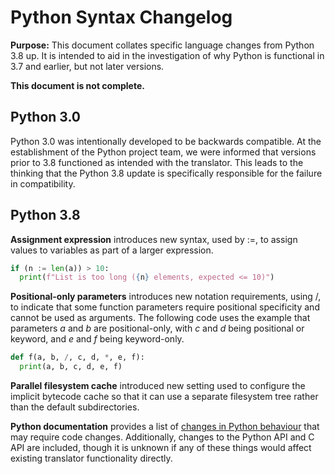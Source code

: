 # Python Syntax Changelog

**Purpose:** This document collates specific language changes from Python 3.8 up. It is intended to
aid in the investigation of why Python is functional in 3.7 and earlier, but not later versions.

**This document is not complete.**

## Python 3.0

Python 3.0 was intentionally developed to be backwards compatible. At the establishment of the
Python project team, we were informed that versions prior to 3.8 functioned as intended with the
translator. This leads to the thinking that the Python 3.8 update is specifically responsible for
the failure in compatibility.

## Python 3.8

**Assignment expression** introduces new syntax, used by :=, to assign values to variables as part
of a larger expression.

```python
if (n := len(a)) > 10: 
  print(f"List is too long ({n} elements, expected <= 10)")
```

**Positional-only parameters** introduces new notation requirements, using /, to indicate that some
function parameters require positional specificity and cannot be used as arguments. The following
code uses the example that parameters _a_ and _b_ are positional-only, with _c_ and _d_ being
positional or keyword, and _e_ and _f_ being keyword-only.

```python
def f(a, b, /, c, d, *, e, f):
  print(a, b, c, d, e, f)
```

**Parallel filesystem cache** introduced new setting used to configure the implicit bytecode cache
so that it can use a separate filesystem tree rather than the default subdirectories.

**Python documentation** provides a list of
[changes in Python behaviour](https://docs.python.org/3.8/whatsnew/3.8.html#porting-to-python-3-8)
that may require code changes. Additionally, changes to the Python API and C API are included,
though it is unknown if any of these things would affect existing translator functionality directly.
